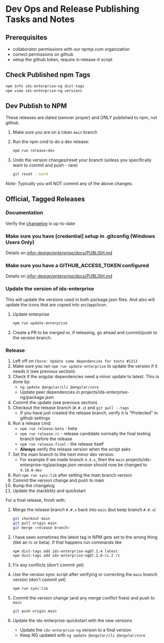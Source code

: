 # Dev Ops and Release Publishing Tasks and Notes

## Prerequisites

- collaborator permissions with our npmjs.com organization
- correct permissions on github
- setup the github token, require in release-it script

## Check Published npm Tags

```bash
npm info ids-enterprise-ng dist-tags
npm view ids-enterprise-ng versions
```

## Dev Publish to NPM

These releases are dated (semver proper) and ONLY published to npm, not github.

1. Make sure you are on a clean `main` branch
1. Run the npm cmd to do a dev release:

    ```sh
    npm run release:dev
    ```

1. Undo the version changes/reset your branch (unless you specifically want to commit and push - rare)

    ```sh
    git reset --hard
    ```

*Note:* Typically you will NOT commit any of the above changes.

## Official, Tagged Releases

### Documentation

Verify the [changelog](docs/changelog) is up-to-date

### Make sure you have [credential] setup in .gitconfig  (Windows Users Only)

Details on [infor-design/enterprise/docs/PUBLISH.md](https://github.com/infor-design/enterprise/blob/main/docs/PUBLISH.md#make-sure-you-have-credential-setup-in-gitconfig--windows-users-only)

### Make sure you have a GITHUB_ACCESS_TOKEN configured

Details on [infor-design/enterprise/docs/PUBLISH.md](https://github.com/infor-design/enterprise/blob/main/docs/PUBLISH.md#make-sure-you-have-a-github_access_token-configured)

### Update the version of ids-enterprise

This will update the versions used in both package.json files. And also will update the icons that
are copied into src/app/icon.

1. Update enterprise

    ```sh
    npm run update-enterprise
    ```

1. Create a PR to be merged or, if releasing, go ahead and commit/push to the version branch.

### Release

1. Left off on `Chore: Update some dependencies for tests #1213`
1. Make sure you ran `npm run update-enterprise` to update the version if it needs it (see previous section).
1. Check if the angular dependencies need a minor update to latest. This is done by:
    - `ng update @angular/cli @angular/core`
    - Update peer dependencies in projects/ids-enterprise-ng/package.json
1. Commit the update (see previous section).
1. Checkout the release branch (`#.#.x`) and `git pull --tags`
    - If you have just created the release branch, verify it is "Protected" in github settings
1. Run a release cmd:
    - `npm run release:beta` - beta
    - `npm run release:rc` - release candidate normally the final testing branch before the release
    - `npm run release:final` - the release itself
    - **Always** verify the release version when the script asks
1. Set the main branch to the next minor dev version.
    - For example if we made branch `4.9.x`, then the `main` projects/ids-enterprise-ng/package.json version should now be changed to `4.10.0-dev`
1. Run `npm run sync:lib` after setting the main branch version
1. Commit the version change and push to main
1. Bump the changelog
1. Update the stackblitz and quickstart

For a final release, finish with:

1. Merge the release branch `#.#.x` back into `main` (but keep branch `#.#.x`)

    ```sh
    git checkout main
    git pull origin main
    git merge <release branch>
    ```

1. I have seen sometimes the latest tag in NPM gets set to the wrong thing (like an rc or beta). If that happens run commands like

    ```sh
    npm dist-tags add ids-enterprise-ng@7.1.4 latest
    npm dist-tags add ids-enterprise-ng@7.2.0-rc.2 rc
    ```

1. Fix any conflicts (don't commit yet)
1. Use the version sync script after verifying or correcting the `main` branch version (don't commit yet)

    ```sh
    npm run sync:lib
    ```

1. Commit the version change (and any merge conflict fixes) and push to `main`

    ```sh
    git push origin main
    ```

1. Update the ids-enterprise-quickstart with the new versions
    - Update the `ids-enterprise-ng` version to a final version
    - Keep NG updated with `ng update @angular/cli @angular/core`
